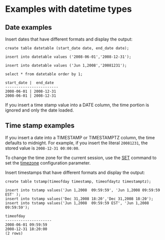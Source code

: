 # Examples with datetime types<a name="r_Examples_with_datetime_types"></a>

## Date examples<a name="r_Examples_with_datetime_types-date-examples"></a>

Insert dates that have different formats and display the output:

```
create table datetable (start_date date, end_date date);
```

```
insert into datetable values ('2008-06-01','2008-12-31');

insert into datetable values ('Jun 1,2008','20081231');
```

```
select * from datetable order by 1;

start_date |  end_date
------------------------
2008-06-01 | 2008-12-31
2008-06-01 | 2008-12-31
```

If you insert a time stamp value into a DATE column, the time portion is ignored and only the date loaded\.

## Time stamp examples<a name="r_Examples_with_datetime_types-timestamp-examples"></a>

If you insert a date into a TIMESTAMP or TIMESTAMPTZ column, the time defaults to midnight\. For example, if you insert the literal `20081231`, the stored value is `2008-12-31 00:00:00`\. 

To change the time zone for the current session, use the [SET](r_SET.md) command to set the [timezone](r_timezone_config.md) configuration parameter\.

Insert timestamps that have different formats and display the output: 

```
create table tstamp(timeofday timestamp, timeofdaytz timestamptz);

insert into tstamp values('Jun 1,2008  09:59:59', 'Jun 1,2008 09:59:59 EST' );
insert into tstamp values('Dec 31,2008 18:20','Dec 31,2008 18:20');
insert into tstamp values('Jun 1,2008  09:59:59 EST', 'Jun 1,2008 09:59:59');

timeofday
---------------------
2008-06-01 09:59:59
2008-12-31 18:20:00
(2 rows)
```